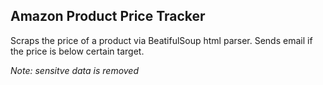 Amazon Product Price Tracker
---
Scraps the price of a product via BeatifulSoup html parser. Sends email if the price is below certain target. 

*Note: sensitve data is removed* 
